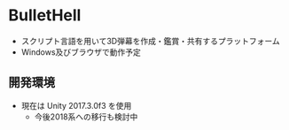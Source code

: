 # BulletHell
* スクリプト言語を用いて3D弾幕を作成・鑑賞・共有するプラットフォーム
* Windows及びブラウザで動作予定

## 開発環境
* 現在は Unity 2017.3.0f3 を使用
  * 今後2018系への移行も検討中
